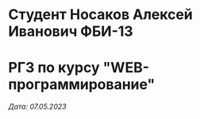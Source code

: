 # Cтудент Носаков Алексей Иванович ФБИ-13

# РГЗ по курсу "WEB-программирование"

*Дата: 07.05.2023*